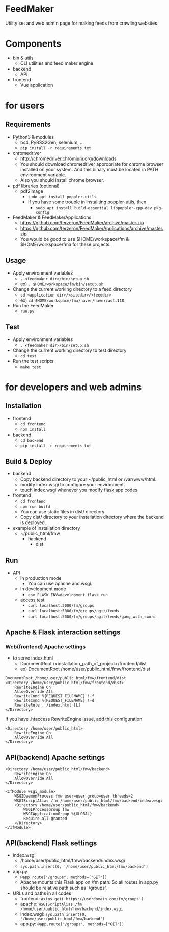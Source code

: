 # FeedMaker

Utility set and web admin page for making feeds from crawling websites

# Components
* bin & utils
  * CLI utilities and feed maker engine
* backend
  * API
* frontend
  * Vue application

# for users

## Requirements

* Python3 & modules
  * bs4, PyRSS2Gen, selenium, ...
  * `pip install -r requirements.txt`
* chromedriver
  * http://chromedriver.chromium.org/downloads
  * You should download chromedriver appropriate for chrome browser installed on your system. And this binary must be located in PATH environment variable.
  * Also you should install chrome browser.
* pdf libraries (optional)
  * pdf2image
    * `sudo apt install poppler-utils`
    * If you have some trouble in installting poppler-utils, then
        * `sudo apt install build-essential libpoppler-cpp-dev pkg-config`
* FeedMaker & FeedMakerApplications
  * https://github.com/terzeron/FeedMaker/archive/master.zip
  * https://github.com/terzeron/FeedMakerApplications/archive/master.zip
  * You would be good to use $HOME/workspace/fm & $HOME/workspace/fma for these projects.
  
## Usage

* Apply environment variables
  * `. <feedmaker dir>/bin/setup.sh`
  * ex) `. $HOME/workspace/fm/bin/setup.sh`
* Change the current working directory to a feed directory
  * `cd <application dir>/<sitedir>/<feeddir>`
  * ex) `cd $HOME/workspace/fma/naver/navercast.118`
* Run the FeedMaker
  * `run.py`

## Test

* Apply environment variables 
  * `. <feedmaker dir>/bin/setup.sh`
* Change the current working directory to test directory
  * `cd test`
* Run the test scripts
  * `make test`

# for developers and web admins

## Installation
* frontend
  * `cd frontend`
  * `npm install`
* backend
  * `cd backend`
  * `pip install -r requirements.txt`

## Build & Deploy
* backend
  * Copy backend directory to your ~/public_html or /var/www/html.
  * modify index.wsgi to configure your environment.
  * touch index.wsgi whenever you modify flask app codes.
* frontend
  * `cd frontend`
  * `npm run build`
  * You can use static files in dist/ directory.
  * Copy dist/ directory to your installation directory where the backend is deployed.
* example of installation directory
  * ~/public_html/fmw
    * backend
      * dist

## Run
* API
  * in production mode
    * You can use apache and wsgi.
  * in development mode
    * `env FLASK_ENV=development flask run`
  * access test
    * `curl localhost:5000/fm/groups`
    * `curl localhost:5000/fm/groups/agit/feeds`
    * `curl localhost:5000/fm/groups/agit/feeds/gang_with_sword`

## Apache & Flask interaction settings

### Web(frontend) Apache settings
* to serve index.html
  * DocumentRoot /<installation_path_of_project>/frontend/dist
  * ex) DocumentRoot /home/user/public_html/fmw/frontend/dist
```
DocumentRoot /home/user/public_html/fmw/frontend/dist
<Directory /home/user/public_html/fmw/frontend/dist>
    RewriteEngine On
    AllowOverride All
    RewriteCond %{REQUEST_FILENAME} !-f
    RewriteCond %{REQUEST_FILENAME} !-d
    RewriteRule . /index.html [L]
</Directory>
```

If you have .htaccess RewriteEngine issue, add this configuration
```
<Directory /home/user/public_html>
    RewriteEngine On
    AllowOverride All
</Directory>
``` 

## API(backend) Apache settings
```
<Directory /home/user/public_html/fmw/backend>
    RewriteEngine On
    AllowOverride All
</Directory>

<IfModule wsgi_module>
    WSGIDaemonProcess fmw user=user group=user threads=2
    WSGIScriptAlias /fm /home/user/public_html/fmw/backend/index.wsgi
    <Directory /home/user/public_html/fmw/backend>
        WSGIProcessGroup fmw
        WSGIApplicationGroup %{GLOBAL}
        Require all granted
    </Directory>
</IfModule>
```

## API(backend) Flask settings
* index.wsgi
  * /home/user/public_html/fmw/backend/index.wsgi
  * `sys.path.insert(0, '/home/user/public_html/fmw/backend')`
* app.py
  * `@app.route("/groups", methods=["GET"])`
  * Apache mounts this Flask app on /fm path. So all routes in app.py should be relative path such as '/groups'.
* URLs and paths in all codes
  * frontend: `axios.get('https://userdomain.com/fm/groups')`
  * apache: `WSGIScriptAlias /fm /home/user/public_html/fmw/backend/index.wsgi`
  * index.wsgi: `sys.path.insert(0, '/home/user/public_html/fmw/backend')`
  * app.py: `@app.route("/groups", methods=["GET"])`
